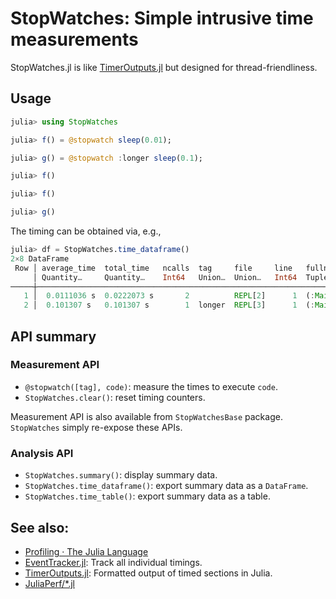 # StopWatches: Simple intrusive time measurements

StopWatches.jl is like
[TimerOutputs.jl](https://github.com/KristofferC/TimerOutputs.jl) but designed
for thread-friendliness.

## Usage

```julia
julia> using StopWatches

julia> f() = @stopwatch sleep(0.01);

julia> g() = @stopwatch :longer sleep(0.1);

julia> f()

julia> f()

julia> g()
```

The timing can be obtained via, e.g.,

``````julia
julia> df = StopWatches.time_dataframe()
2×8 DataFrame
 Row │ average_time  total_time   ncalls  tag     file     line   fullname  pkgid
     │ Quantity…     Quantity…    Int64   Union…  Union…   Int64  Tuple…    Union…
─────┼─────────────────────────────────────────────────────────────────────────────
   1 │  0.0111036 s  0.0222073 s       2          REPL[2]      1  (:Main,)
   2 │  0.101307 s   0.101307 s        1  longer  REPL[3]      1  (:Main,)
``````

## API summary
### Measurement API

* `@stopwatch([tag], code)`: measure the times to execute `code`.
* `StopWatches.clear()`: reset timing counters.

Measurement API is also available from `StopWatchesBase` package.  `StopWatches`
simply re-expose these APIs.

### Analysis API

* `StopWatches.summary()`: display summary data.
* `StopWatches.time_dataframe()`: export summary data as a `DataFrame`.
* `StopWatches.time_table()`: export summary data as a table.

## See also:

* [Profiling · The Julia Language](https://docs.julialang.org/en/v1/manual/profile/)
* [EventTracker.jl](https://github.com/tkf/EventTracker.jl):
  Track all individual timings.
* [TimerOutputs.jl](https://github.com/KristofferC/TimerOutputs.jl):
  Formatted output of timed sections in Julia.
* [JuliaPerf/*.jl](https://github.com/JuliaPerf)
